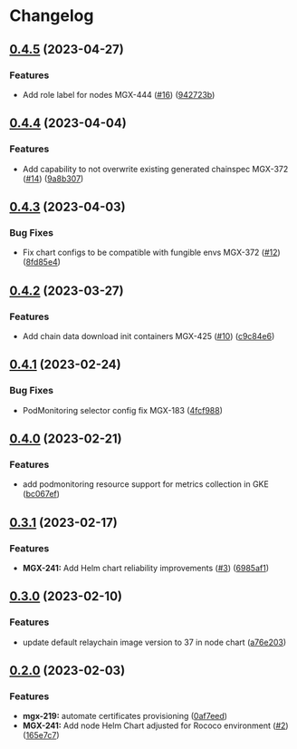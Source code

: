 # Changelog

## [0.4.5](https://github.com/mangata-finance/helm-charts/compare/node-v0.4.4...node-v0.4.5) (2023-04-27)


### Features

* Add role label for nodes MGX-444 ([#16](https://github.com/mangata-finance/helm-charts/issues/16)) ([942723b](https://github.com/mangata-finance/helm-charts/commit/942723bd7c16f724ee9dadad69f434fe4fd98079))

## [0.4.4](https://github.com/mangata-finance/helm-charts/compare/node-v0.4.3...node-v0.4.4) (2023-04-04)


### Features

* Add capability to not overwrite existing generated chainspec MGX-372 ([#14](https://github.com/mangata-finance/helm-charts/issues/14)) ([9a8b307](https://github.com/mangata-finance/helm-charts/commit/9a8b307b3b96242f347ad5eb27abc38f6684eff8))

## [0.4.3](https://github.com/mangata-finance/helm-charts/compare/node-v0.4.2...node-v0.4.3) (2023-04-03)


### Bug Fixes

* Fix chart configs to be compatible with fungible envs MGX-372 ([#12](https://github.com/mangata-finance/helm-charts/issues/12)) ([8fd85e4](https://github.com/mangata-finance/helm-charts/commit/8fd85e4554a2e963f79a4004fa024cef1de4017a))

## [0.4.2](https://github.com/mangata-finance/helm-charts/compare/node-v0.4.1...node-v0.4.2) (2023-03-27)


### Features

* Add chain data download init containers MGX-425 ([#10](https://github.com/mangata-finance/helm-charts/issues/10)) ([c9c84e6](https://github.com/mangata-finance/helm-charts/commit/c9c84e679814b07572883004ec3e011b095032a1))

## [0.4.1](https://github.com/mangata-finance/helm-charts/compare/node-v0.4.0...node-v0.4.1) (2023-02-24)


### Bug Fixes

* PodMonitoring selector config fix MGX-183 ([4fcf988](https://github.com/mangata-finance/helm-charts/commit/4fcf9889c24699733001507967f34d719a95d96d))

## [0.4.0](https://github.com/mangata-finance/helm-charts/compare/node-v0.3.1...node-v0.4.0) (2023-02-21)


### Features

* add podmonitoring resource support for metrics collection in GKE ([bc067ef](https://github.com/mangata-finance/helm-charts/commit/bc067ef633aac99207160d565230db0baa1c0247))

## [0.3.1](https://github.com/mangata-finance/helm-charts/compare/node-v0.3.0...node-v0.3.1) (2023-02-17)


### Features

* **MGX-241:** Add Helm chart reliability improvements  ([#3](https://github.com/mangata-finance/helm-charts/issues/3)) ([6985af1](https://github.com/mangata-finance/helm-charts/commit/6985af1d87650eda5b264be4387f0f244cc60af2))

## [0.3.0](https://github.com/mangata-finance/helm-charts/compare/node-v0.2.0...node-v0.3.0) (2023-02-10)


### Features

* update default relaychain image version to 37 in node chart ([a76e203](https://github.com/mangata-finance/helm-charts/commit/a76e203981127551a52dfb4237e7d2c83796b3ac))

## [0.2.0](https://github.com/mangata-finance/helm-charts/compare/node-v0.1.0...node-v0.2.0) (2023-02-03)


### Features

* **mgx-219:** automate certificates provisioning ([0af7eed](https://github.com/mangata-finance/helm-charts/commit/0af7eed288df35f23b1622488faac82319d53138))
* **MGX-241:** Add node Helm Chart adjusted for Rococo environment ([#2](https://github.com/mangata-finance/helm-charts/issues/2)) ([165e7c7](https://github.com/mangata-finance/helm-charts/commit/165e7c73f0578f5758dc0af41888bfc3be1265cf))
